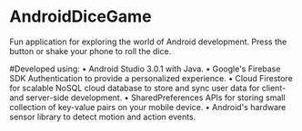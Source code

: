 # AndroidDiceGame
Fun application for exploring the world of Android development. Press the button or shake your phone to roll the dice.

#Developed using:
• Android Studio 3.0.1 with Java.
• Google's Firebase SDK Authentication to provide a personalized experience.
• Cloud Firestore for scalable NoSQL cloud database to store and sync user data for client- and server-side development.
• SharedPreferences APIs for storing small collection of key-value pairs on your mobile device.
• Android's hardware sensor library to detect motion and action events.
